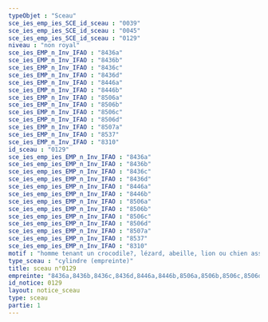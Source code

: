 ```yaml
---
typeObjet : "Sceau"
sce_ies_emp_ies_SCE_id_sceau : "0039"
sce_ies_emp_ies_SCE_id_sceau : "0045"
sce_ies_emp_ies_SCE_id_sceau : "0129"
niveau : "non royal"
sce_ies_EMP_n_Inv_IFAO : "8436a"
sce_ies_EMP_n_Inv_IFAO : "8436b"
sce_ies_EMP_n_Inv_IFAO : "8436c"
sce_ies_EMP_n_Inv_IFAO : "8436d"
sce_ies_EMP_n_Inv_IFAO : "8446a"
sce_ies_EMP_n_Inv_IFAO : "8446b"
sce_ies_EMP_n_Inv_IFAO : "8506a"
sce_ies_EMP_n_Inv_IFAO : "8506b"
sce_ies_EMP_n_Inv_IFAO : "8506c"
sce_ies_EMP_n_Inv_IFAO : "8506d"
sce_ies_EMP_n_Inv_IFAO : "8507a"
sce_ies_EMP_n_Inv_IFAO : "8537"
sce_ies_EMP_n_Inv_IFAO : "8310"
id_sceau : "0129"
sce_ies_emp_ies_EMP_n_Inv_IFAO : "8436a"
sce_ies_emp_ies_EMP_n_Inv_IFAO : "8436b"
sce_ies_emp_ies_EMP_n_Inv_IFAO : "8436c"
sce_ies_emp_ies_EMP_n_Inv_IFAO : "8436d"
sce_ies_emp_ies_EMP_n_Inv_IFAO : "8446a"
sce_ies_emp_ies_EMP_n_Inv_IFAO : "8446b"
sce_ies_emp_ies_EMP_n_Inv_IFAO : "8506a"
sce_ies_emp_ies_EMP_n_Inv_IFAO : "8506b"
sce_ies_emp_ies_EMP_n_Inv_IFAO : "8506c"
sce_ies_emp_ies_EMP_n_Inv_IFAO : "8506d"
sce_ies_emp_ies_EMP_n_Inv_IFAO : "8507a"
sce_ies_emp_ies_EMP_n_Inv_IFAO : "8537"
sce_ies_emp_ies_EMP_n_Inv_IFAO : "8310"
motif : "homme tenant un crocodile?, lézard, abeille, lion ou chien assis, oiseaux affrontés, hippopotame, capriné, …"
type_sceau : "cylindre (empreinte)"
title: sceau n°0129
empreinte: "8436a,8436b,8436c,8436d,8446a,8446b,8506a,8506b,8506c,8506d,8507a,8537,8310"
id_notice: 0129
layout: notice_sceau
type: sceau
partie: 1
---
```

